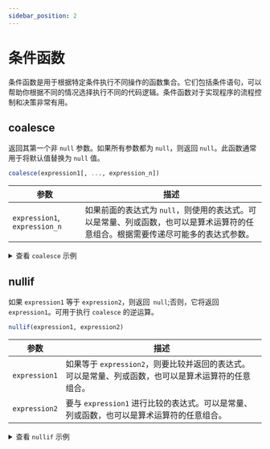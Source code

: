 ```yaml
---
sidebar_position: 2
---
```


# 条件函数

条件函数是用于根据特定条件执行不同操作的函数集合。它们包括条件语句，可以帮助你根据不同的情况选择执行不同的代码逻辑。条件函数对于实现程序的流程控制和决策非常有用。

## coalesce

返回其第一个非 `null` 参数。如果所有参数都为 `null`，则返回 `null`。此函数通常用于将默认值替换为 `null` 值。

```sql
coalesce(expression1[, ..., expression_n])
```

| 参数                               | 描述                                                                   |
| -------------------------------- | -------------------------------------------------------------------- |
| `expression1`,    `expression_n` | 如果前面的表达式为 `null`，则使用的表达式。可以是常量、列或函数，也可以是算术运算符的任意组合。根据需要传递尽可能多的表达式参数。 |

<details>
  <summary>查看 <code>coalesce</code> 示例</summary>

```sql {1}
SELECT coalesce(temperature, null, station) FROM air;
+--------------------------------------------+
| coalesce(air.temperature,NULL,air.station) |
+--------------------------------------------+
| 69.0                                       |
| 78.0                                       |
| 62.0                                       |
| 79.0                                       |
| 53.0                                       |
| 72.0                                       |
| 71.0                                       |
| 69.0                                       |
| 80.0                                       |
| 74.0                                       |
| 70.0                                       |
| 70.0                                       |
| 70.0                                       |
+--------------------------------------------+
```

</details>

## nullif

如果 `expression1` 等于 `expression2`，则返回` null`;否则，它将返回 `expression1`。可用于执行 `coalesce` 的逆运算。

```sql
nullif(expression1, expression2)
```

| 参数            | 描述                                                        |
| ------------- | --------------------------------------------------------- |
| `expression1` | 如果等于 `expression2`，则要比较并返回的表达式。可以是常量、列或函数，也可以是算术运算符的任意组合。 |
| `expression2` | 要与 `expression1` 进行比较的表达式。可以是常量、列或函数，也可以是算术运算符的任意组合。      |

<details>
  <summary>查看 <code>nullif</code> 示例</summary>

```sql {1}
SELECT nullif(temperature, 70) FROM air;
+-----------------------------------+
| nullif(air.temperature,Int64(70)) |
+-----------------------------------+
| 69                                |
| 78                                |
| 62                                |
| 79                                |
| 53                                |
| 72                                |
| 71                                |
| 69                                |
| 80                                |
| 74                                |
|                                   |
|                                   |
|                                   |
+-----------------------------------+
```

</details>
